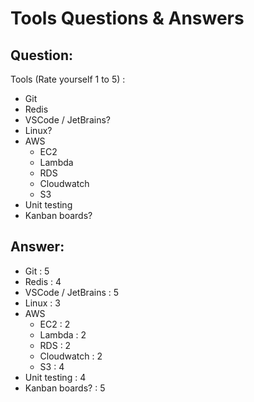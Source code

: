 # Tools Questions & Answers

## Question:
Tools (Rate yourself 1 to 5) :
- Git
- Redis
- VSCode / JetBrains?
- Linux?
- AWS
    - EC2
    - Lambda
    - RDS
    - Cloudwatch
    - S3
- Unit testing
- Kanban boards?


## Answer:
- Git : 5
- Redis : 4
- VSCode / JetBrains : 5
- Linux : 3
- AWS
    - EC2 : 2
    - Lambda : 2
    - RDS : 2
    - Cloudwatch : 2
    - S3 : 4
- Unit testing : 4
- Kanban boards? : 5
